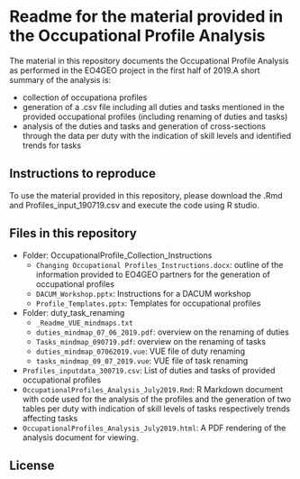 
# Readme for the material provided in the Occupational Profile Analysis 

The material in this repository documents the Occupational Profile Analysis as performed in the EO4GEO project in the first half of 2019.A short summary of the analysis is: 
- collection of occupationa profiles
- generation of a .csv file including all duties and tasks mentioned in the provided occupational profiles (including renaming of duties and tasks)
- analysis of the duties and tasks and generation of cross-sections through the data per duty with the indication of skill levels and identified trends for   tasks


## Instructions to reproduce
To use the material  provided in this repository, please download the .Rmd and Profiles_input_190719.csv and execute the code using R studio.

## Files in this repository

- Folder: OccupationalProfile_Collection_Instructions
  - `Changing Occupational Profiles_Instructions.docx`: outline of the information provided to EO4GEO partners for the generation of occupational profiles
  - `DACUM_Workshop.pptx`: Instructions for a DACUM workshop
  - `Profile_Templates.pptx`: Templates for occupational profiles
- Folder: duty_task_renaming
  - `_Readme_VUE_mindmaps.txt`
  - `duties_mindmap_07_06_2019.pdf`: overview on the renaming of duties
  - `Tasks_mindmap_090719.pdf`: overview on the renaming of tasks
  - `duties_mindmap_07062019.vue`: VUE file of duty renaming
  - `tasks_mindmap_09_07_2019.vue`: VUE file of task renaming
- `Profiles_inputdata_300719.csv`: List of duties and tasks of provided occupational profiles
- `OccupationalProfiles_Analysis_July2019.Rmd`: R Markdown document with code used for the analysis of the profiles and the generation of two tables per duty with indication of skill levels of tasks respectively trends affecting tasks
- `OccupationalProfiles_Analysis_July2019.html`: A PDF rendering of the analysis document for viewing.

## License
